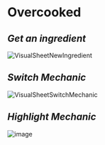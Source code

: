 # Overcooked

## *Get an ingredient*
![VisualSheetNewIngredient](https://github.com/user-attachments/assets/cc34381c-bed2-41d8-aede-fd3cfebff794)

## *Switch Mechanic*
![VisualSheetSwitchMechanic](https://github.com/user-attachments/assets/d422a110-533c-4494-b2f5-61c0e3f356dd)

## *Highlight Mechanic*
![image](https://github.com/user-attachments/assets/3cec699f-ccf2-4cf2-b015-a2e209ac5bfc)


